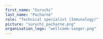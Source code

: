 ```yaml
---
first_name: "Suruchi"
last_name: "Pacharne"
role: "Technical specialist (Immunology)"
picture: "suruchi_pacharne.png"
organisation_logo: "wellcome-sanger.png"
---
```

